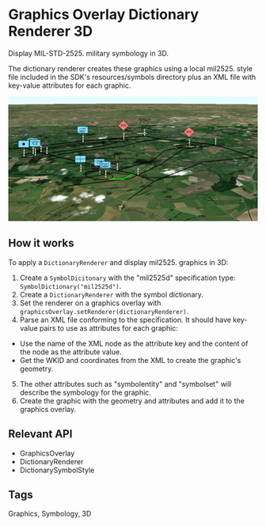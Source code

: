 # Graphics Overlay Dictionary Renderer 3D

Display MIL-STD-2525.  military symbology in 3D.

The dictionary renderer creates these graphics using a local mil2525.  style file included in the SDK's 
resources/symbols directory plus an XML file with key-value attributes for each graphic.

![](GraphicsOverlayDictionaryRenderer3D.png)

## How it works

To apply a `DictionaryRenderer` and display mil2525.  graphics in 3D:

1.  Create a `SymbolDicitonary` with the "mil2525d" specification type: `SymbolDictionary("mil2525d")`.
2.  Create a `DictionaryRenderer` with the symbol dictionary.
3.  Set the renderer on a graphics overlay with `graphicsOverlay.setRenderer(dictionaryRenderer)`.
4.  Parse an XML file conforming to the specification. It should have key-value pairs to use as attributes for 
  each graphic:
  
 *   Use the name of the XML node as the attribute key and the content of the node as the attribute 
    value.
 *   Get the WKID and coordinates from the XML to create the graphic's geometry.
5.  The other attributes such as "symbolentity" and "symbolset" will describe the symbology for the graphic.
6.  Create the graphic with the geometry and attributes and add it to the graphics overlay.

## Relevant API

*   GraphicsOverlay
*   DictionaryRenderer
*   DictionarySymbolStyle

## Tags
Graphics, Symbology, 3D